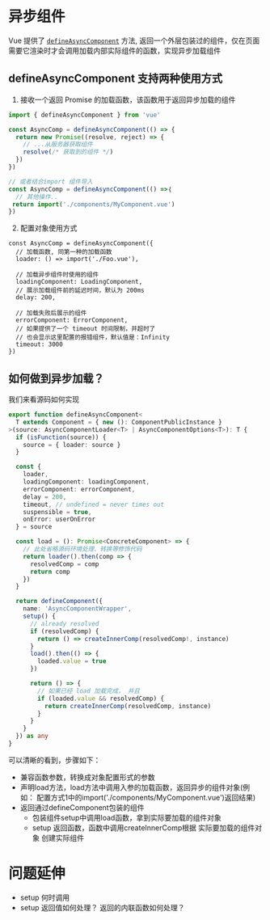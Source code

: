 # 异步组件
Vue 提供了 [`defineAsyncComponent`](https://cn.vuejs.org/api/general.html#defineasynccomponent) 方法,  返回一个外层包装过的组件，仅在页面需要它渲染时才会调用加载内部实际组件的函数，实现异步加载组件
## defineAsyncComponent 支持两种使用方式
1. 接收一个返回 Promise 的加载函数，该函数用于返回异步加载的组件
```js
import { defineAsyncComponent } from 'vue'

const AsyncComp = defineAsyncComponent(() => {
  return new Promise((resolve, reject) => {
    // ...从服务器获取组件
    resolve(/* 获取到的组件 */)
  })
})

// 或者结合import 组件导入
const AsyncComp = defineAsyncComponent(() =>｛
  // 其他操作..
 return import('./components/MyComponent.vue')
})
```
2.  配置对象使用方式
```
const AsyncComp = defineAsyncComponent({
  // 加载函数, 同第一种的加载函数
  loader: () => import('./Foo.vue'),

  // 加载异步组件时使用的组件
  loadingComponent: LoadingComponent,
  // 展示加载组件前的延迟时间，默认为 200ms
  delay: 200,

  // 加载失败后展示的组件
  errorComponent: ErrorComponent,
  // 如果提供了一个 timeout 时间限制，并超时了
  // 也会显示这里配置的报错组件，默认值是：Infinity
  timeout: 3000
})
```

## 如何做到异步加载？
我们来看源码如何实现
```ts
export function defineAsyncComponent<
  T extends Component = { new (): ComponentPublicInstance }
>(source: AsyncComponentLoader<T> | AsyncComponentOptions<T>): T {
  if (isFunction(source)) {
    source = { loader: source }
  }

  const {
    loader,
    loadingComponent: loadingComponent,
    errorComponent: errorComponent,
    delay = 200,
    timeout, // undefined = never times out
    suspensible = true,
    onError: userOnError
  } = source

  const load = (): Promise<ConcreteComponent> => {
    // 此处省略源码环境处理、转换等修饰代码
    return loader().then(comp => {
      resolvedComp = comp
      return comp
    })
  }

  return defineComponent({
    name: 'AsyncComponentWrapper',
    setup() {
      // already resolved
      if (resolvedComp) {
        return () => createInnerComp(resolvedComp!, instance)
      }
      load().then(() => {
        loaded.value = true
      })

      return () => {
        // 如果已经 load 加载完成， 并且
        if (loaded.value && resolvedComp) {
          return createInnerComp(resolvedComp, instance)
        }
      }
    }
  }) as any
}
```
可以清晰的看到，步骤如下：
- 兼容函数参数，转换成对象配置形式的参数
- 声明load方法，load方法中调用入参的加载函数，返回异步的组件对象(例如： 配置方式1中的import('./components/MyComponent.vue')返回结果)
- 返回通过defineComponent包装的组件
  - 包装组件setup中调用load函数，拿到实际要加载的组件对象
  - setup 返回函数，函数中调用createInnerComp根据 实际要加载的组件对象 创建实际组件



# 问题延伸
- setup 何时调用
- setup 返回值如何处理？ 返回的内联函数如何处理？